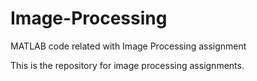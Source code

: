 # Image-Processing
MATLAB code related with Image Processing assignment

This is the repository for image processing assignments.

